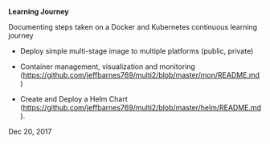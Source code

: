 **Learning Journey**

Documenting steps taken on a Docker and Kubernetes continuous learning journey

* Deploy simple multi-stage image to multiple platforms (public, private) 

* Container management, visualization and monitoring (https://github.com/jeffbarnes769/multi2/blob/master/mon/README.md)

* Create and Deploy a Helm Chart (https://github.com/jeffbarnes769/multi2/blob/master/helm/README.md).

Dec 20, 2017


